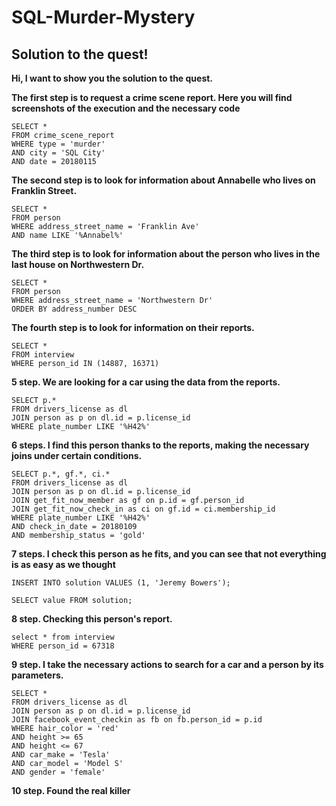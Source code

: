 # SQL-Murder-Mystery
## Solution to the quest!

**Hi, I want to show you the solution to the quest.**

**The first step is to request a crime scene report. Here you will find screenshots of the execution and the necessary code**
```
SELECT * 
FROM crime_scene_report
WHERE type = 'murder'
AND city = 'SQL City'
AND date = 20180115
```

**The second step is to look for information about Annabelle who lives on Franklin Street.** 

```
SELECT *
FROM person
WHERE address_street_name = 'Franklin Ave'
AND name LIKE '%Annabel%'
```

**The third step is to look for information about the person who lives in the last house on Northwestern Dr.**

```
SELECT *
FROM person
WHERE address_street_name = 'Northwestern Dr'
ORDER BY address_number DESC
```

**The fourth step is to look for information on their reports.**

```
SELECT *
FROM interview
WHERE person_id IN (14887, 16371)
```

**5 step.  We are looking for a car using the data from the reports.**

```
SELECT p.*
FROM drivers_license as dl
JOIN person as p on dl.id = p.license_id
WHERE plate_number LIKE '%H42%'
```

**6 steps.  I find this person thanks to the reports, making the necessary joins under certain conditions.**

```
SELECT p.*, gf.*, ci.*
FROM drivers_license as dl
JOIN person as p on dl.id = p.license_id
JOIN get_fit_now_member as gf on p.id = gf.person_id
JOIN get_fit_now_check_in as ci on gf.id = ci.membership_id
WHERE plate_number LIKE '%H42%'
AND check_in_date = 20180109
AND membership_status = 'gold'
```

**7 steps. I check this person as he fits, and you can see that not everything is as easy as we thought**

```
INSERT INTO solution VALUES (1, 'Jeremy Bowers');

SELECT value FROM solution;
```

**8 step. Checking this person's report.** 

```
select * from interview
WHERE person_id = 67318
```


**9 step. I take the necessary actions to search for a car and a person by its parameters.**
```
SELECT *
FROM drivers_license as dl
JOIN person as p on dl.id = p.license_id
JOIN facebook_event_checkin as fb on fb.person_id = p.id
WHERE hair_color = 'red'
AND height >= 65
AND height <= 67
AND car_make = 'Tesla'
AND car_model = 'Model S'
AND gender = 'female'
```

**10 step. Found the real killer**
